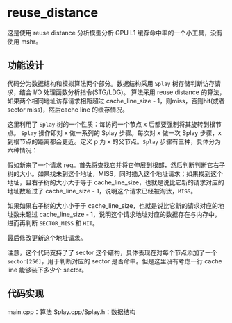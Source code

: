 # reuse_distance

这是使用 reuse distance 分析模型分析 GPU L1 缓存命中率的一个小工具，没有使用 mshr。

## 功能设计

代码分为数据结构和模拟算法两个部分。数据结构采用 `Splay` 树存储判断访存请求，结合 I/O 处理函数分析指令(STG/LDG)。
算法采用 reuse distance 的算法，如果两个相同地址访存请求相距超过 cache_line_size - 1，则miss，否则hit(或者sector miss)，然后cache line 的缓存情况。

这里利用了 `Splay` 树的一个性质：每访问一个节点 x 后都要强制将其旋转到根节点。 `Splay` 操作即对 x 做一系列的 Splay 步骤。每次对 x 做一次 Splay 步骤，x 到根节点的距离都会更近。定义 p 为 x 
的父节点。`Splay` 步骤有三种，具体分为六种情况：

假如新来了一个请求 req。首先将查找它并将它伸展到根部，然后判断判断它右子树的大小。如果找未到这个地址，MISS，同时插入这个地址请求；如果找到这个地址，且右子树的大小大于等于 
cache_line_size，也就是说比它新的请求对应的地址数超过了 cache_line_size - 
1，说明这个请求已经被淘汰，`MISS`。

如果如果右子树的大小小于于 cache_line_size，也就是说比它新的请求对应的地址数未超过 cache_line_size -
1，说明这个请求地址对应的数据存在与内存中，进而再判断 `SECTOR_MISS` 和 `HIT`。

最后修改更新这个地址请求。

注意，这个代码支持了了 sector 这个结构，具体表现在对每个节点添加了一个 `sector[256]`，用于判断对应的 sector 是否命中。但是这里没有考虑一行 cache line 能够装下多少个 sector。

## 代码实现

main.cpp：算法
Splay.cpp/Splay.h：数据结构
